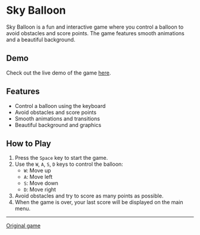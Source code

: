 # Sky Balloon

Sky Balloon is a fun and interactive game where you control a balloon to avoid obstacles and score points. The game features smooth animations and a beautiful background.

## Demo

Check out the live demo of the game [here](https://sky-balloon.vercel.app/).

## Features

- Control a balloon using the keyboard
- Avoid obstacles and score points
- Smooth animations and transitions
- Beautiful background and graphics

## How to Play

1. Press the `Space` key to start the game.
2. Use the `W`, `A`, `S`, `D` keys to control the balloon:
   - `W`: Move up
   - `A`: Move left
   - `S`: Move down
   - `D`: Move right
3. Avoid obstacles and try to score as many points as possible.
4. When the game is over, your last score will be displayed on the main menu.

---

[Original game](https://www.youtube.com/watch?v=UgPig4-eTrE&t)
